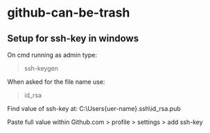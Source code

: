 # github-can-be-trash
Setup for ssh-key in windows
----------------------------------
On cmd running as admin type:
> ssh-keygen

When asked for the file name use:
> id_rsa

Find value of ssh-key at:
C:\Users\{uer-name}\.ssh\id_rsa.pub

Paste full value within Github.com > profile > settings > add ssh-key

